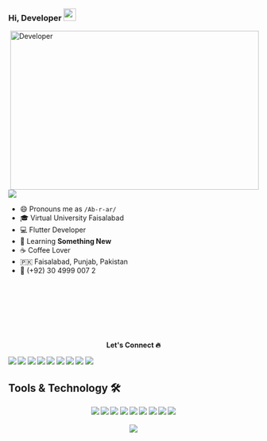 

### Hi, Developer <img src="https://media.giphy.com/media/hvRJCLFzcasrR4ia7z/giphy.gif" width="25">
<img align="right" alt="Developer" src="https://media0.giphy.com/media/u2pmTWUi0MXjyrMaVj/giphy.gif?cid=ecf05e47bp3n5aml29td8w3glpic16afysccx6v0wjjyxqgh&rid=giphy.gif&ct=g" width="500" height="320" />

![](https://komarev.com/ghpvc/?username=abraralidev&label=PROFILE+VIEWS&style=plastic)
- 😄 Pronouns me as `/Ab-r-ar/`
- 🎓 Virtual University Faisalabad
- 💻 Flutter Developer
- 🌱 Learning **Something New**
- ☕️ Coffee Lover
- 🇵🇰 Faisalabad, Punjab, Pakistan
- 📱 (+92) 30 4999 007 2
<br><br>
<br><br>
<br><br>
<br><br>
<p align="center"> <b> Let's Connect<b/> 🔥</p>
<div>
<a href="https://github.com/abraralidev/">
<img src="https://img.shields.io/badge/Github-211F1F?style=for-the-badge&logo=GitHub&logoColor=ffffff"></a> 
<a href="https://www.linkedin.com/in/abraralidev/">
<img src="https://img.shields.io/badge/Linkedin-0077B5?style=for-the-badge&logo=Linkedin&logoColor=ffffff"></a>
<a href="https://x.facebook.com/abraralidev">
<img src="https://img.shields.io/badge/Facebook-1877F2?style=for-the-badge&logo=Facebook&logoColor=ffffff"></a>
<a href="https://twitter.com/abrar_ali_own">
<img src="https://img.shields.io/badge/Twitter-08A0E9?style=for-the-badge&logo=Twitter&logoColor=ffffff"></a>
<a href="https://www.instagram.com/abraralidev/">
<img src="https://img.shields.io/badge/Instagram-DD2A7B?style=for-the-badge&logo=Instagram&logoColor=ffffff"></a>
<a href="mailto:abraralidev@gmail.com">
<img src="https://img.shields.io/badge/Gmail-D44638?style=for-the-badge&logo=gmail&logoColor=ffffff"></a>
<a href="https://m.me/abraralidev/">
<img src="https://img.shields.io/badge/Chat-1877F2?style=for-the-badge&logo=Messenger&logoColor=ffffff"></a>
<a href="https://wa.me/923049990072?text=%23Github">
<img src="https://img.shields.io/badge/Chat-25D366?style=for-the-badge&logo=WhatsApp&logoColor=ffffff"></a>
<a href="https://wa.me/923049990072?text=Thank%20you%20for%20supporting%20me%20%E2%9D%A4%0ABank%20Account%20Details%0ATitle%3A%20Abrar%20Ali%0AIBAN%3A%20PK19MEZN0012750106221565">
<img src="https://img.shields.io/badge/Support-Developer-784fff?style=for-the-badge&logo=buy-me-a-coffee&logoColor=ffffff"></a>
</div>
    

## Tools & Technology 🛠
<div align="center">
<!-- <p align="center"></p> -->
<img src="https://img.shields.io/badge/Flutter-02569B?style=for-the-badge&logo=flutter&logoColor=white" />
<img src="https://img.shields.io/badge/Dart-0175C2?style=for-the-badge&logo=dart&logoColor=white" />
<img src="https://img.shields.io/badge/JavaScript-F7DF1E?style=for-the-badge&logo=javascript&logoColor=white" />
<img src="https://img.shields.io/badge/firebase-ffca28?style=for-the-badge&logo=firebase&logoColor=white" />
<img src="https://img.shields.io/badge/Git-F05032?style=for-the-badge&logo=git&logoColor=white" />
<img src="https://img.shields.io/badge/Adobe_Photoshop-00aeff?style=for-the-badge&logo=Adobe%20photoshop&logoColor=white"/>
<img src="https://img.shields.io/badge/Adobe_Illustrator-ff9900?style=for-the-badge&logo=Adobe-illustrator&logoColor=white" />
<img src="https://img.shields.io/badge/Adobe_XD-FF61F6?style=for-the-badge&logo=Adobe%20XD&logoColor=white" />
<img src="https://img.shields.io/badge/React-JS-blue" />    
<br><br>
<img align="center"  src="https://github-readme-stats.vercel.app/api/top-langs/?username=abraralidev&theme=dark&layout=compact&langs_count=20&hide_title=true"/>
</div>
<br>
